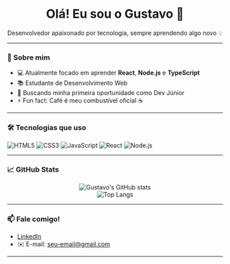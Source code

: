 <h1 align="center">Olá! Eu sou o Gustavo 👋</h1>

<p align="center">
Desenvolvedor apaixonado por tecnologia, sempre aprendendo algo novo 💡  
</p>

---

### 🚀 Sobre mim

- 💻 Atualmente focado em aprender **React**, **Node.js** e **TypeScript**
- 📚 Estudante de Desenvolvimento Web
- 🎯 Buscando minha primeira oportunidade como Dev Júnior
- ⚡ Fun fact: Café é meu combustível oficial ☕️

---

### 🛠️ Tecnologias que uso

![HTML5](https://img.shields.io/badge/-HTML5-E34F26?style=flat-square&logo=html5&logoColor=white)
![CSS3](https://img.shields.io/badge/-CSS3-1572B6?style=flat-square&logo=css3)
![JavaScript](https://img.shields.io/badge/-JavaScript-F7DF1E?style=flat-square&logo=javascript&logoColor=black)
![React](https://img.shields.io/badge/-React-61DAFB?style=flat-square&logo=react)
![Node.js](https://img.shields.io/badge/-Node.js-339933?style=flat-square&logo=node.js)

---

### 📈 GitHub Stats

<p align="center">
  <img src="https://github-readme-stats.vercel.app/api?username=seu-usuario&show_icons=true&theme=radical" alt="Gustavo's GitHub stats" />
  <br />
  <img src="https://github-readme-stats.vercel.app/api/top-langs/?username=seu-usuario&layout=compact&theme=radical" alt="Top Langs" />
</p>

---

### 📫 Fale comigo!

- [LinkedIn](https://www.linkedin.com/in/seu-usuario/)
- ✉️ E-mail: seu-email@gmail.com

---
